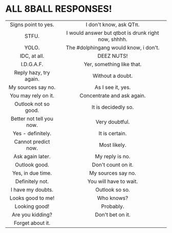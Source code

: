 ALL 8BALL RESPONSES!
====================
| | |
|:---------------------------------------------------:|:---------------------------------------------------:|
|Signs point to yes.|I don't know, ask QTπ.|
|STFU.|I would answer but qtbot is drunk right now, shhhh.|
|YOLO.|The #dolphingang would know, i don't.|
|IDC, at all.|DEEZ NUTS!|
|I.D.G.A.F.|Yer, something like that.|
|Reply hazy, try again.|Without a doubt.|
|My sources say no.|As I see it, yes.|
|You may rely on it.|Concentrate and ask again.|
|Outlook not so good.|It is decidedly so.|
|Better not tell you now.|Very doubtful.|
|Yes - definitely.|It is certain.|
|Cannot predict now.|Most likely.|
|Ask again later.|My reply is no.|
|Outlook good.|Don't count on it.|
|Yes, in due time.|My sources say no.|
|Definitely not.|You will have to wait.|
|I have my doubts.|Outlook so so.|
|Looks good to me!|Who knows?|
|Looking good!|Probably.|
|Are you kidding?|Don't bet on it.|
|Forget about it.|
